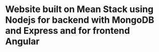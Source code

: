 # Website built on Mean Stack using Nodejs for backend with MongoDB and Express and for frontend Angular


